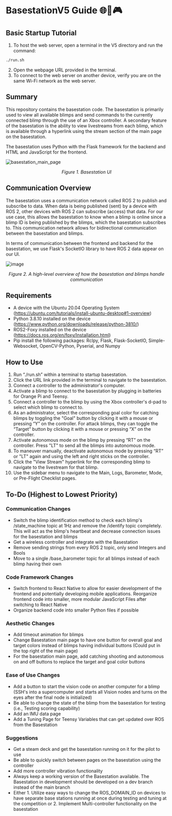 # BasestationV5 Guide 🌐📡🎮

## Basic Startup Tutorial
1. To host the web server, open a terminal in the V5 directory and run the command:
```bash
./run.sh
```
2. Open the webpage URL provided in the terminal.
3. To connect to the web server on another device, verify you are on the same Wi-Fi network as the web server.

## Summary
This repository contains the basestation code. The basestation is primarily used to view all available blimps and send commands to the currently connected blimp through the use of an Xbox controller. A secondary feature of the basestation is the ability to view livestreams from each blimp, which is available through a hyperlink using the stream section of the main page on the basestation.

The basestation uses Python with the Flask framework for the backend and HTML and JavaScript for the frontend. 
<p align="center">
  
![basestation_main_page](https://github.com/SWAMP-Blimps/Basestation/assets/56363833/1d5f02be-7292-46ce-9468-db5c454bfb45)
<p align="center">
<em>Figure 1. Basestation UI</em>
</p>
</p>

## Communication Overview
The basestation uses a communication network called ROS 2 to publish and subscribe to data. When data is being published (sent) by a device with ROS 2, other devices with ROS 2 can subscribe (access) that data. For our use case, this allows the basestation to know when a blimp is online since a blimp ID is being published by the blimps, which the basestation subscribes to. This communication network allows for bidirectional communication between the basestation and blimps.

In terms of communication between the frontend and backend for the basestation, we use Flask's SocketIO library to have ROS 2 data appear on our UI.
<p align="center">
  
![image](https://github.com/SWAMP-Blimps/Basestation/assets/56363833/8c45b3cc-ed2a-42b6-883f-abc7fef2104d)
<p align="center">
<em>Figure 2. A high-level overview of how the basestation and blimps handle communication</em>
</p>
</p>

## Requirements

- A device with the Ubuntu 20.04 Operating System (https://ubuntu.com/tutorials/install-ubuntu-desktop#1-overview)
- Python 3.8.10 installed on the device (https://www.python.org/downloads/release/python-3810/)
- ROS2-Foxy installed on the device (https://docs.ros.org/en/foxy/Installation.html)
- Pip install the following packages: Rclpy, Flask, Flask-SocketIO, Simple-Websocket, OpenCV-Python, Pyserial, and Numpy

## How to Use

1. Run “./run.sh” within a terminal to startup basestation.
2. Click the URL link provided in the terminal to navigate to the basestation.
3. Connect a controller to the administrator's computer. 
4. Activate a blimp to connect to the basestation by plugging in batteries for Orange Pi and Teensy. 
5. Connect a controller to the blimp by using the Xbox controller's d-pad to select which blimp to connect to. 
6. As an administrator, select the corresponding goal color for catching blimps by toggling the "Goal" button by clicking it with a mouse or pressing “Y” on the controller. For attack blimps, they can toggle the “Target” button by clicking it with a mouse or pressing “X” on the controller. 
7. Activate autonomous mode on the blimp by pressing “RT” on the controller. Press "LT" to send all the blimps into autonomous mode. 
8. To maneuver manually, deactivate autonomous mode by pressing “RT” or "LT" again and using the left and right sticks on the controller. 
9. Click the "View Stream" hyperlink for the corresponding blimp to navigate to the livestream for that blimp. 
10. Use the sidebar menu to navigate to the Main, Logs, Barometer, Mode, or Pre-Flight Checklist pages.

## To-Do (Highest to Lowest Priority)

### Communication Changes
- Switch the blimp identification method to check each blimp's /state_machine topic at 1Hz and remove the /identify topic completely. This will act as the blimp's heartbeat and decrease connection issues for the basestation and blimps
- Get a wireless controller and integrate with the Basestation
- Remove sending strings from every ROS 2 topic, only send Integers and Bools
- Move to a single /base_barometer topic for all blimps instead of each blimp having their own

### Code Framework Changes
- Switch frontend to React Native to allow for easier development of the frontend and potentially developing mobile applications. Reorganize frontend code into smaller, more modular JavaScript Files after switching to React Native
- Organize backend code into smaller Python files if possible

### Aesthetic Changes
- Add timeout animation for blimps
- Change Basestation main page to have one button for overall goal and target colors instead of blimps having individual buttons (Could put in the top right of the main page)
- For the basestation main page, add catching shooting and autonomous on and off buttons to replace the target and goal color buttons

### Ease of Use Changes
- Add a button to start the vision code on another computer for a blimp (SSH's into a supercomputer and starts all Vision nodes and turns on the eyes after the final node is initialized)
- Be able to change the state of the blimp from the basestation for testing (i.e., Testing scoring capability)
- Add an IMU data page
- Add a Tuning Page for Teensy Variables that can get updated over ROS from the Basestation

### Suggestions
- Get a steam deck and get the basestation running on it for the pilot to use
- Be able to quickly switch between pages on the basestation using the controller
- Add more controller vibration functionality
- Always keep a working version of the Basestation available. The Basestation in development should be developed on a dev branch instead of the main branch
- Either 1. Utilize easy ways to change the ROS_DOMAIN_ID on devices to have separate base stations running at once during testing and tuning at the competition or 2. Implement Multi-controller functionality on the basestation
